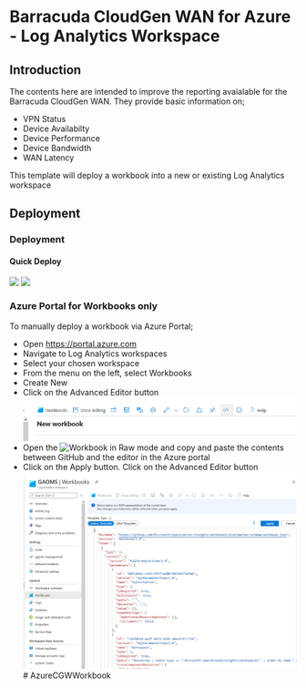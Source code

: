 # Barracuda CloudGen WAN for Azure - Log Analytics Workspace

## Introduction
The contents here are intended to improve the reporting avaialable for the Barracuda CloudGen WAN.  They provide basic information on;

- VPN Status
- Device Availabilty
- Device Performance
- Device Bandwidth
- WAN Latency

This template will deploy a workbook into a new or existing Log Analytics workspace




## Deployment

### Deployment

#### Quick Deploy
<a href="https://portal.azure.com/#create/Microsoft.Template/uri/https%3A%2F%2Fraw.githubusercontent.com%2FFelixBman%2FAzureCGWWorkbook%2Fmain%2Fazuredeploy.json" target="_blank"><img src="http://azuredeploy.net/deploybutton.png"/></a>
<a href="http://armviz.io/#/?load=https%3A%2F%2Fraw.githubusercontent.com%2FFelixBman%2FAzureCGWWorkbook%2Fmain%2Fazuredeploy.json" target="_blank">
    <img src="http://armviz.io/visualizebutton.png"/>
</a>
### Azure Portal for Workbooks only

To manually deploy a workbook via Azure Portal;

- Open https://portal.azure.com
- Navigate to Log Analytics workspaces
- Select your chosen workspace
- From the menu on the left, select Workbooks
- Create New
- Click on the Advanced Editor button ![Enable Firewall Activity Log](images/advancedcode.png)
- Open the ![Workbook](CGW.workbook) in Raw mode and copy and paste the contents between GitHub and the editor in the Azure portal
- Click on the Apply button. Click on the Advanced Editor button ![Apply](images/paste.png)# AzureCGWWorkbook

